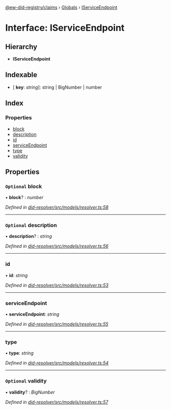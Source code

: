 [@ew-did-registry/claims](../README.md) › [Globals](../globals.md) › [IServiceEndpoint](iserviceendpoint.md)

# Interface: IServiceEndpoint

## Hierarchy

* **IServiceEndpoint**

## Indexable

* \[ **key**: *string*\]: string | BigNumber | number

## Index

### Properties

* [block](iserviceendpoint.md#optional-block)
* [description](iserviceendpoint.md#optional-description)
* [id](iserviceendpoint.md#id)
* [serviceEndpoint](iserviceendpoint.md#serviceendpoint)
* [type](iserviceendpoint.md#type)
* [validity](iserviceendpoint.md#optional-validity)

## Properties

### `Optional` block

• **block**? : *number*

*Defined in [did-resolver/src/models/resolver.ts:58](https://github.com/energywebfoundation/ew-did-registry/blob/b2aa9a8/packages/did-resolver/src/models/resolver.ts#L58)*

___

### `Optional` description

• **description**? : *string*

*Defined in [did-resolver/src/models/resolver.ts:56](https://github.com/energywebfoundation/ew-did-registry/blob/b2aa9a8/packages/did-resolver/src/models/resolver.ts#L56)*

___

###  id

• **id**: *string*

*Defined in [did-resolver/src/models/resolver.ts:53](https://github.com/energywebfoundation/ew-did-registry/blob/b2aa9a8/packages/did-resolver/src/models/resolver.ts#L53)*

___

###  serviceEndpoint

• **serviceEndpoint**: *string*

*Defined in [did-resolver/src/models/resolver.ts:55](https://github.com/energywebfoundation/ew-did-registry/blob/b2aa9a8/packages/did-resolver/src/models/resolver.ts#L55)*

___

###  type

• **type**: *string*

*Defined in [did-resolver/src/models/resolver.ts:54](https://github.com/energywebfoundation/ew-did-registry/blob/b2aa9a8/packages/did-resolver/src/models/resolver.ts#L54)*

___

### `Optional` validity

• **validity**? : *BigNumber*

*Defined in [did-resolver/src/models/resolver.ts:57](https://github.com/energywebfoundation/ew-did-registry/blob/b2aa9a8/packages/did-resolver/src/models/resolver.ts#L57)*
